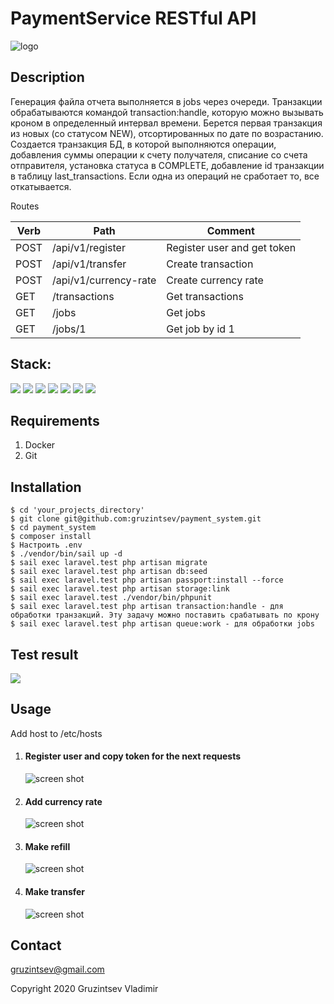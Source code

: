 # PaymentService RESTful API

![logo](https://miro.medium.com/max/625/1*N2jWB3rcBQdBpxhVbM_ZLg.png)

## Description
Генерация файла отчета выполняется в jobs через очереди.
Транзакции обрабатываются командой transaction:handle, которую можно вызывать кроном в определенный интервал времени.
Берется первая транзакция из новых (со статусом NEW), отсортированных по дате по возрастанию.
Создается транзакция БД, в которой выполняются операции, добавления суммы операции к счету получателя, списание со счета
 отправителя, установка статуса в COMPLETE, добавление id транзакции в таблицу last_transactions. Если одна из операций
не сработает то, все откатывается.

Routes

| Verb   | Path                    | Comment                     |
| ------ | ----------------------- | ----------------------------|
| POST   | /api/v1/register        | Register user and get token |
| POST   | /api/v1/transfer        | Create transaction          |
| POST   | /api/v1/currency-rate   | Create currency rate        |
| GET    | /transactions           | Get transactions            |
| GET    | /jobs                   | Get jobs                    |
| GET    | /jobs/1                 | Get job by id 1             |

## Stack:
![](https://img.shields.io/badge/-Laravel_8.18.1-brightgreen.png)
![](https://img.shields.io/badge/-Sail-green.png)
![](https://img.shields.io/badge/-PHP_7.4-red.png)
![](https://img.shields.io/badge/-PHPUnit-blue.png)
![](https://img.shields.io/badge/-Nginx-important.png)
![](https://img.shields.io/badge/-MySQL-blueviolet.png)
![](https://img.shields.io/badge/-Redis-yellow.png)


## Requirements
1. Docker
2. Git

## Installation

```
$ cd 'your_projects_directory'
$ git clone git@github.com:gruzintsev/payment_system.git
$ cd payment_system
$ composer install
$ Настроить .env
$ ./vendor/bin/sail up -d
$ sail exec laravel.test php artisan migrate
$ sail exec laravel.test php artisan db:seed
$ sail exec laravel.test php artisan passport:install --force
$ sail exec laravel.test php artisan storage:link
$ sail exec laravel.test ./vendor/bin/phpunit 
$ sail exec laravel.test php artisan transaction:handle - для обработки транзакций. Эту задачу можно поставить срабатывать по крону
$ sail exec laravel.test php artisan queue:work - для обработки jobs
```

## Test result

![](http://joxi.ru/YmEaxPwSwK8WMm.jpg)

## Usage
Add host to /etc/hosts

1. #### Register user and copy token for the next requests
    ![screen shot](http://joxi.ru/E2p14OaT7Ql1vA.jpg)
2. #### Add currency rate
    ![screen shot](http://joxi.ru/J2bV8Pwh0DPyY2.jpg)
3. #### Make refill
    ![screen shot](http://joxi.ru/bmoz43lF38DWdr.jpg)
4. #### Make transfer
    ![screen shot](http://joxi.ru/D2PY5Pwuq90xvA.jpg)

## Contact
[gruzintsev@gmail.com](mailto:gruzintsev@gmail.com)

Copyright 2020 Gruzintsev Vladimir
